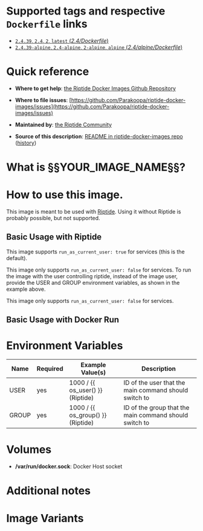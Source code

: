 <!--

********************************************************************************

README template for images, based on the official Docker Image docs.
Pay close attention to links and references with §§YOUR_IMAGE_NAME§§.

********************************************************************************

-->

# Supported tags and respective `Dockerfile` links

<!--- Examples (and required formatting): --->

-	[`2.4.39`, `2.4`, `2`, `latest` (*2.4/Dockerfile*)](https://github.com/Parakoopa/riptide-docker-images/§§YOUR_IMAGE_NAME§§/2.4/Dockerfile)
-	[`2.4.39-alpine`, `2.4-alpine`, `2-alpine`, `alpine` (*2.4/alpine/Dockerfile*)](https://github.com/Parakoopa/riptide-docker-images/§§YOUR_IMAGE_NAME§§/2.4/alpine/Dockerfile)

# Quick reference

-	**Where to get help**:
	[the Riptide Docker Images Github Repository](https://github.com/Parakoopa/riptide-docker-images)

-	**Where to file issues**:
	[https://github.com/Parakoopa/riptide-docker-images/issues](https://github.com/Parakoopa/riptide-docker-images/issues)

-	**Maintained by**:
	[the Riptide Community](https://github.com/Parakoopa/riptide-docker-images)

-	**Source of this description**:
	[README in riptide-docker-images repo](https://github.com/Parakoopa/riptide-docker-images/tree/master/§§YOUR_IMAGE_NAME§§) ([history](https://github.com/Parakoopa/riptide-docker-images/tree/master/§§YOUR_IMAGE_NAME§§))

# What is §§YOUR_IMAGE_NAME§§?

<!-- Description of your image here -->

# How to use this image.

<!-- General usage notes. After this, keep the following text: -->

This image is meant to be used with [Riptide](https://github.com/Parakoopa/riptide-cli). 
Using it without Riptide is probably possible, but not supported.

## Basic Usage with Riptide

<!--- Example of running this image with Riptide (eg. an example Service) 
      and a short explanation --->
      
<!--- If the image is meant to be used only for services OR commands, state this here --->

<!--- Depending on the three cases in the README.rst under Contributing, 
      provide one of the following texts: --->
  
<!--- CASE 1: Runnable via entrypoint user/group --->
This image supports ``run_as_current_user: true`` for services (this is the default).

<!--- CASE 2: Runnable via USER and GROUP env variables --->
This image only supports ``run_as_current_user: false`` for services.
To run the image with the user controlling riptide, instead of the image user, provide the USER and GROUP environment variables,
as shown in the example above.
<!--- In this case your example must be a service and contain:
    environment:
        USER: '{{ os_user() }}'
        GROUP: '{{ os_group() }}'
--->

<!--- CASE 3: Only runnable as user defined in Dockerfile (or root): --->
This image only supports ``run_as_current_user: false`` for services.

## Basic Usage with Docker Run

<!--- Example of running this image with plain docker run 
      and a short explanation --->

# Environment Variables

<!-- Below are examples. USER and GROUP can be kept as is for CASE 2
     Images -->
 
| Name      | Required | Example Value(s)                    | Description                                                         |
|-----------|----------|-------------------------------------|---------------------------------------------------------------------|
| USER      | yes      | 1000 / {{ os_user() }} (Riptide)    | ID of the user that the main command should switch to               |   
| GROUP     | yes      | 1000 / {{ os_group() }} (Riptide)   | ID of the group that the main command should switch to              |

<!--- If you don't need it, remove this section. --->

# Volumes

<!-- Below are examples -->
 
- **/var/run/docker.sock**: Docker Host socket

<!--- If you don't need it, remove this section. --->


# Additional notes

<!--- Additional notes or comments. You can also use your own headings for those.
      If you don't need it, remove this section. --->

# Image Variants

<!--- A text describing variants of your images. If you have non, remove this. --->